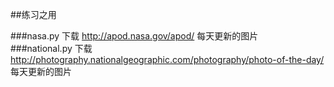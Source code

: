 ##练习之用<br>

###nasa.py 	下载 http://apod.nasa.gov/apod/ 	每天更新的图片<br>
###national.py 下载 http://photography.nationalgeographic.com/photography/photo-of-the-day/	每天更新的图片<br>

